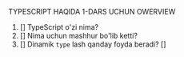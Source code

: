    TYPESCRIPT HAQIDA 1-DARS UCHUN OWERVIEW
1. [] TypeScript o'zi nima?
2. [] Nima uchun mashhur bo'lib ketti?
3. [] Dinamik `type` lash qanday foyda beradi?
[] 